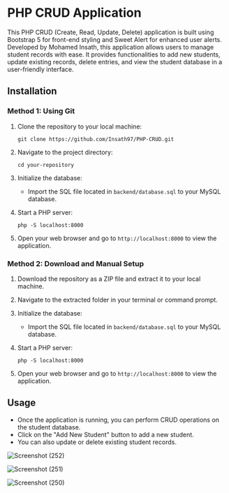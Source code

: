 # PHP CRUD Application

This PHP CRUD (Create, Read, Update, Delete) application is built using Bootstrap 5 for front-end styling and Sweet Alert for enhanced user alerts. Developed by Mohamed Insath, this application allows users to manage student records with ease. It provides functionalities to add new students, update existing records, delete entries, and view the student database in a user-friendly interface.


## Installation

### Method 1: Using Git

1. Clone the repository to your local machine:
    ```
    git clone https://github.com/Insath97/PHP-CRUD.git
    ```

2. Navigate to the project directory:
    ```
    cd your-repository
    ```

3. Initialize the database:
    - Import the SQL file located in `backend/database.sql` to your MySQL database.

4. Start a PHP server:
    ```
    php -S localhost:8000
    ```

5. Open your web browser and go to `http://localhost:8000` to view the application.

### Method 2: Download and Manual Setup

1. Download the repository as a ZIP file and extract it to your local machine.

2. Navigate to the extracted folder in your terminal or command prompt.

3. Initialize the database:
    - Import the SQL file located in `backend/database.sql` to your MySQL database.

4. Start a PHP server:
    ```
    php -S localhost:8000
    ```

5. Open your web browser and go to `http://localhost:8000` to view the application.

## Usage

- Once the application is running, you can perform CRUD operations on the student database.
- Click on the "Add New Student" button to add a new student.
- You can also update or delete existing student records.
  
  
![Screenshot (252)](https://github.com/Insath97/PHP-CRUD/assets/143359385/fddfe033-f04e-4ba0-a933-e94a53f8e2d0)


![Screenshot (251)](https://github.com/Insath97/PHP-CRUD/assets/143359385/91b7f313-8c94-4477-9d3a-c8167fb8010b)


![Screenshot (250)](https://github.com/Insath97/PHP-CRUD/assets/143359385/1b2d3758-b75b-4eb2-8618-78f2eb58ae6e)


